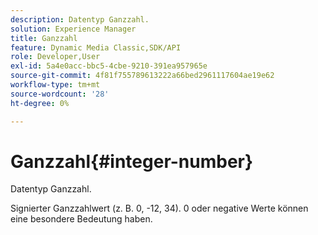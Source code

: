 ```yaml
---
description: Datentyp Ganzzahl.
solution: Experience Manager
title: Ganzzahl
feature: Dynamic Media Classic,SDK/API
role: Developer,User
exl-id: 5a4e0acc-bbc5-4cbe-9210-391ea957965e
source-git-commit: 4f81f755789613222a66bed2961117604ae19e62
workflow-type: tm+mt
source-wordcount: '28'
ht-degree: 0%

---
```


# Ganzzahl{#integer-number}

Datentyp Ganzzahl.

Signierter Ganzzahlwert (z. B. 0, -12, 34). 0 oder negative Werte können eine besondere Bedeutung haben.

